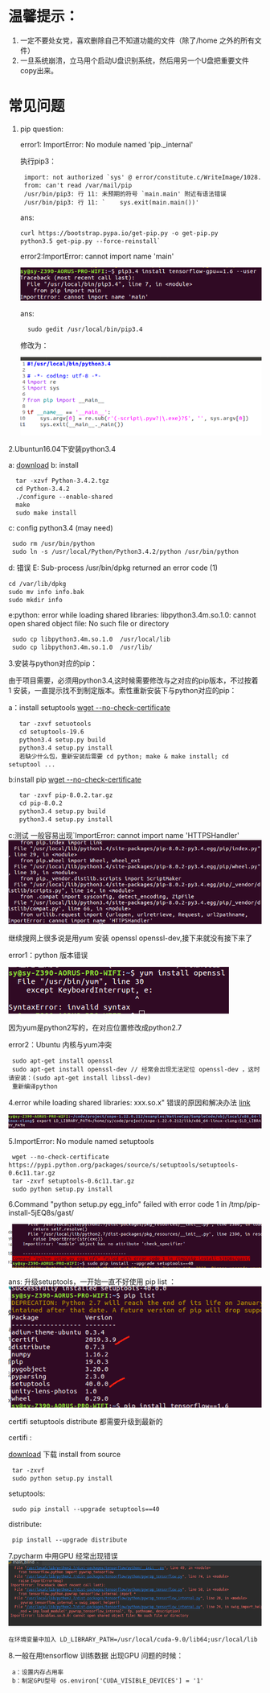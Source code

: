 # 温馨提示：
1. 一定不要处女党，喜欢删除自己不知道功能的文件（除了/home 之外的所有文件）
2. 一旦系统崩溃，立马用个启动U盘识别系统，然后用另一个U盘把重要文件copy出来。

# 常见问题

1. pip question:
  
   error1:  ImportError: No module named 'pip._internal'
   
   执行pip3：
    
        import: not authorized `sys' @ error/constitute.c/WriteImage/1028.
        from: can't read /var/mail/pip
        /usr/bin/pip3: 行 11: 未预期的符号 `main.main' 附近有语法错误
        /usr/bin/pip3: 行 11: `    sys.exit(main.main())'
   ans:
       
       curl https://bootstrap.pypa.io/get-pip.py -o get-pip.py
       python3.5 get-pip.py --force-reinstall`
   
   error2:ImportError: cannot import name 'main'
    
    ![error3](pip/error3.png)
    
    ans:
    
         sudo gedit /usr/local/bin/pip3.4
         
         
      修改为：
      
   ![ans](pip/ans3.png)
       
2.Ubuntun16.04下安装python3.4

  a: [download](https://www.python.org/ftp/python/3.4.2/Python-3.4.2.tgz)
  b: install
  
      tar -xzvf Python-3.4.2.tgz
      cd Python-3.4.2
      ./configure --enable-shared
      make
      sudo make install
  c: config python3.4 (may need)
  
     sudo rm /usr/bin/python
     sudo ln -s /usr/local/Python/Python3.4.2/python /usr/bin/python   
  d: 错误 E: Sub-process /usr/bin/dpkg returned an error code (1)
  
    cd /var/lib/dpkg
    sudo mv info info.bak
    sudo mkdir info
  e:python: error while loading shared libraries: libpython3.4m.so.1.0: cannot open shared object file: No such file or directory
     
     sudo cp libpython3.4m.so.1.0  /usr/local/lib
     sudo cp libpython3.4m.so.1.0  /usr/lib/
 
3.安装与python对应的pip：

   由于项目需要，必须用python3.4,这时候需要修改与之对应的pip版本，不过按着 1 安装，一直提示找不到制定版本。索性重新安装下与python对应的pip：

a：install setuptools [wget --no-check-certificate ](https://pypi.python.org/packages/source/s/setuptools/setuptools-19.6.tar.gz#md5=c607dd118eae682c44ed146367a17e26)
  
       tar -zxvf setuotools
       cd setuptools-19.6
       python3.4 setup.py build
       python3.4 setup.py install
       若缺少什么包，重新安装后需要 cd python; make & make install; cd setuptool ...
   
b:install pip [wget --no-check-certificate](https://pypi.python.org/packages/source/p/pip/pip-8.0.2.tar.gz#md5=3a73c4188f8dbad6a1e6f6d44d117eeb)

       tar -zxvf pip-8.0.2.tar.gz
       cd pip-8.0.2
       python3.4 setup.py build
       python3.4 setup.py install
   
c:测试 一般容易出现`ImportError: cannot import name 'HTTPSHandler'
 ![HTTP](pip/error2.png)
 
 继续搜网上很多说是用yum 安装 openssl openssl-dev,接下来就没有接下来了
 
 error1：python 版本错误
 
 ![python](pip/error1.png)
 
   因为yum是python2写的，在对应位置修改成python2.7
 
 error2：Ubuntu 内核与yum冲突
 
     sudo apt-get install openssl
     sudo apt-get install openssl-dev // 经常会出现无法定位 openssl-dev ，这时请安装：(sudo apt-get install libssl-dev)
     重新编译python
      
 4.error while loading shared libraries: xxx.so.x" 错误的原因和解决办法 [link](https://www.cnblogs.com/Anker/p/3209876.html)  

![](pic/ans4.png)

5.ImportError: No module named setuptools


     wget --no-check-certificate  https://pypi.python.org/packages/source/s/setuptools/setuptools-0.6c11.tar.gz
     tar -zxvf setuptools-0.6c11.tar.gz
     sudo python setup.py install

6.Command "python setup.py egg_info" failed with error code 1 in /tmp/pip-install-5jEQ8s/gast/
 
 ![](pic/eggans1.png)
 
 ans: 升级setuptools，一开始一直不好使用
 pip list ：
 ![](pic/eggans2.png)
 
 certifi setuptools distribute 都需要升级到最新的
 
 certifi :
 
 [download](https://pypi.org/project/certifi/#files) 下载 install from source 
 
 
     tar -zxvf 
     sudo python setup.py install 
     
 setuptools:
 
 
     sudo pip install --upgrade setuptools==40
 distribute:
 
     
     pip install --upgrade distribute
     
7.pycharm 中用GPU 经常出现错误 
![](pic/pycharm_gpu.png)


    在环境变量中加入 LD_LIBRARY_PATH=/usr/local/cuda-9.0/lib64;usr/local/lib
8.一般在用tensorflow 训练数据 出现GPU 问题的时候：
 
     a：设置内存占用率
     b：制定GPU型号 os.environ['CUDA_VISIBLE_DEVICES'] = '1'
    
 